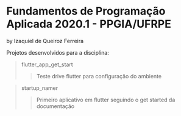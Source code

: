 # Fundamentos de Programação Aplicada 2020.1 - PPGIA/UFRPE

by Izaquiel de Queiroz Ferreira

Projetos desenvolvidos para a disciplina:

>flutter_app_get_start
>>Teste drive flutter para configuração do ambiente

>startup_namer
>>Primeiro aplicativo em flutter seguindo o get started da documentação 
